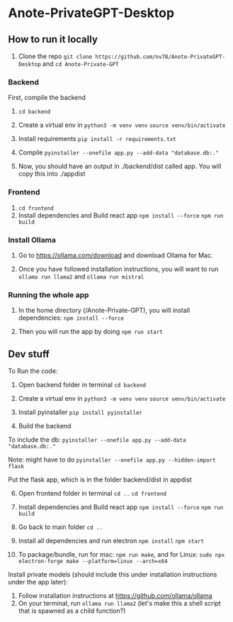 # Anote-PrivateGPT-Desktop

## How to run it locally
1. Clone the repo `git clone https://github.com/nv78/Anote-PrivateGPT-Desktop` and `cd Anote-Private-GPT`

### Backend
First, compile the backend
1. `cd backend`
2. Create a virtual env in 
`python3 -m venv venv`
`source venv/bin/activate`

3. Install requirements
`pip install -r requirements.txt`

4. Compile
`pyinstaller --onefile app.py --add-data "database.db:."`

5. Now, you should have an output in ./backend/dist called app. You will copy this into ./appdist

### Frontend
1. `cd frontend`
2. Install dependencies and Build react app
`npm install --force`
`npm run build`

### Install Ollama
1. Go to https://ollama.com/download and download Ollama for Mac.

2. Once you have followed installation instructions, you will want to run `ollama run llama2` and `ollama run mistral`

### Running the whole app
1. In the home directory (/Anote-Private-GPT), you will install dependencies:
`npm install --force`

2. Then you will run the app by doing `npm run start`

## Dev stuff
To Run the code:
1. Open backend folder in terminal
`cd backend`

2. Create a virtual env in 
`python3 -m venv venv`
`source venv/bin/activate`

3. Install pyinstaller
`pip install pyinstaller`

4. Build the backend

To include the db: `pyinstaller --onefile app.py --add-data "database.db:."`

Note: might have to do `pyinstaller --onefile app.py --hidden-import flask`

Put the flask app, which is in the folder backend/dist in appdist

6. Open frontend folder in terminal
`cd ..`
`cd frontend`

7. Install dependencies and Build react app
`npm install --force`
`npm run build`

8. Go back to main folder
`cd ..`

9. Install all dependencies and run electron
`npm install`
`npm start`

10. To package/bundle, run for mac: `npm run make`, and for Linux: `sudo npx electron-forge make --platform=linux --arch=x64`


Install private models (should include this under installation instructions under the app later):
1. Follow installation instructions at https://github.com/ollama/ollama
2. On your terminal, run `ollama run llama2` (let's make this a shell script that is spawned as a child function?)
